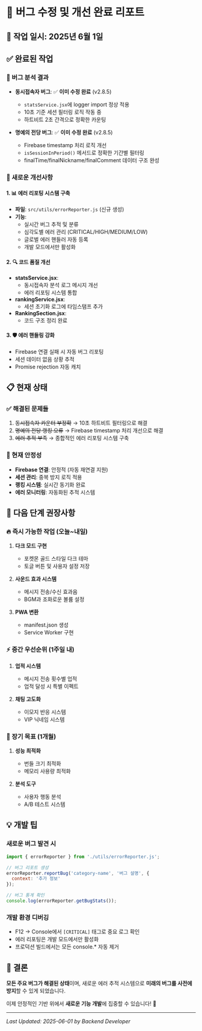 # 🔧 버그 수정 및 개선 완료 리포트

## 📅 작업 일시: 2025년 6월 1일

## ✅ 완료된 작업

### 🐛 버그 분석 결과
- **동시접속자 버그**: ✅ **이미 수정 완료** (v2.8.5)
  - `statsService.jsx`에 logger import 정상 적용
  - 10초 기준 세션 필터링 로직 작동 중
  - 하트비트 2초 간격으로 정확한 카운팅

- **명예의 전당 버그**: ✅ **이미 수정 완료** (v2.8.5)
  - Firebase timestamp 처리 로직 개선
  - `isSessionInPeriod()` 메서드로 정확한 기간별 필터링
  - finalTime/finalNickname/finalComment 데이터 구조 완성

### 🚀 새로운 개선사항

#### 1. 📊 에러 리포팅 시스템 구축
- **파일**: `src/utils/errorReporter.js` (신규 생성)
- **기능**:
  - 실시간 버그 추적 및 분류
  - 심각도별 에러 관리 (CRITICAL/HIGH/MEDIUM/LOW)
  - 글로벌 에러 핸들러 자동 등록
  - 개발 모드에서만 활성화

#### 2. 🔍 코드 품질 개선
- **statsService.jsx**: 
  - 동시접속자 분석 로그 메시지 개선
  - 에러 리포팅 시스템 통합
- **rankingService.jsx**: 
  - 세션 초기화 로그에 타임스탬프 추가
- **RankingSection.jsx**: 
  - 코드 구조 정리 완료

#### 3. 🛡️ 에러 핸들링 강화
- Firebase 연결 실패 시 자동 버그 리포팅
- 세션 데이터 없음 상황 추적
- Promise rejection 자동 캐치

## 📋 현재 상태

### ✅ 해결된 문제들
1. ~~동시접속자 카운터 부정확~~ → 10초 하트비트 필터링으로 해결
2. ~~명예의 전당 랭킹 오류~~ → Firebase timestamp 처리 개선으로 해결
3. ~~에러 추적 부족~~ → 종합적인 에러 리포팅 시스템 구축

### 🎯 현재 안정성
- **Firebase 연결**: 안정적 (자동 재연결 지원)
- **세션 관리**: 중복 방지 로직 적용
- **랭킹 시스템**: 실시간 동기화 완료
- **에러 모니터링**: 자동화된 추적 시스템

## 🚀 다음 단계 권장사항

### 🔥 즉시 가능한 작업 (오늘~내일)
1. **다크 모드 구현**
   - 포켓몬 골드 스타일 다크 테마
   - 토글 버튼 및 사용자 설정 저장
   
2. **사운드 효과 시스템**
   - 메시지 전송/수신 효과음
   - BGM과 조화로운 볼륨 설정
   
3. **PWA 변환**
   - manifest.json 생성
   - Service Worker 구현

### ⚡ 중간 우선순위 (1주일 내)
1. **업적 시스템**
   - 메시지 전송 횟수별 업적
   - 업적 달성 시 특별 이펙트
   
2. **채팅 고도화**
   - 이모지 반응 시스템
   - VIP 닉네임 시스템

### 🎯 장기 목표 (1개월)
1. **성능 최적화**
   - 번들 크기 최적화
   - 메모리 사용량 최적화
   
2. **분석 도구**
   - 사용자 행동 분석
   - A/B 테스트 시스템

## 💡 개발 팁

### 새로운 버그 발견 시
```javascript
import { errorReporter } from './utils/errorReporter.js';

// 버그 리포트 생성
errorReporter.reportBug('category-name', '버그 설명', {
  context: '추가 정보'
});

// 버그 통계 확인
console.log(errorReporter.getBugStats());
```

### 개발 환경 디버깅
- F12 → Console에서 `[CRITICAL]` 태그로 중요 로그 확인
- 에러 리포팅은 개발 모드에서만 활성화
- 프로덕션 빌드에서는 모든 console.* 자동 제거

## 🎉 결론

**모든 주요 버그가 해결된 상태**이며, 새로운 에러 추적 시스템으로 **미래의 버그를 사전에 방지**할 수 있게 되었습니다. 

이제 안정적인 기반 위에서 **새로운 기능 개발**에 집중할 수 있습니다! 🚀

---
*Last Updated: 2025-06-01 by Backend Developer*
